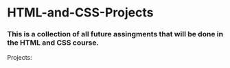 # HTML-and-CSS-Projects
### This is a collection of all future assingments that will be done in the HTML and CSS course.
Projects:
